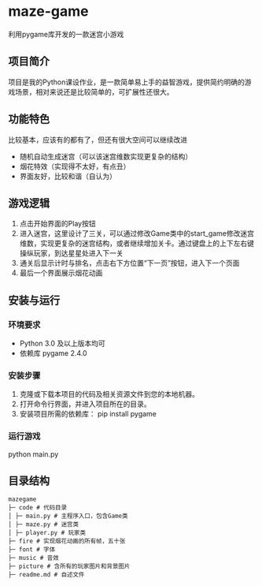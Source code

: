 # maze-game
利用pygame库开发的一款迷宫小游戏
## 项目简介
项目是我的Python课设作业，是一款简单易上手的益智游戏，提供简约明确的游戏场景，相对来说还是比较简单的，可扩展性还很大。
## 功能特色
比较基本，应该有的都有了，但还有很大空间可以继续改进
- 随机自动生成迷宫（可以该迷宫维数实现更复杂的结构）
- 烟花特效（实现得不太好，有点丑）
- 界面友好，比较和谐（自认为）
## 游戏逻辑
1. 点击开始界面的Play按钮
2. 进入迷宫，这里设计了三关，可以通过修改Game类中的start_game修改迷宫维数，实现更复杂的迷宫结构，或者继续增加关卡。通过键盘上的上下左右键操纵玩家，到达星星处进入下一关
3. 通关后显示计时与排名，点击右下方位置“下一页”按钮，进入下一个页面
4. 最后一个界面展示烟花动画
## 安装与运行
### 环境要求 
- Python 3.0 及以上版本均可
- 依赖库 pygame 2.4.0
### 安装步骤
1. 克隆或下载本项目的代码及相关资源文件到您的本地机器。
2. 打开命令行界面，并进入项目所在的目录。
3. 安装项目所需的依赖库：
   pip install pygame
### 运行游戏
python main.py
## 目录结构
```
mazegame
├─ code # 代码目录
│ ├─ main.py # 主程序入口，包含Game类
│ ├─ maze.py # 迷宫类
│ ├─ player.py # 玩家类
├─ fire # 实现烟花动画的所有帧，五十张
├─ font # 字体
├─ music # 音效
├─ picture # 含所有的玩家图片和背景图片
├─ readme.md # 自述文件
```
